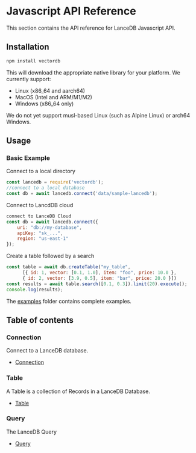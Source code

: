 # Javascript API Reference

This section contains the API reference for LanceDB Javascript API.

## Installation

```bash
npm install vectordb
```

This will download the appropriate native library for your platform. We currently
support:

* Linux (x86_64 and aarch64)
* MacOS (Intel and ARM/M1/M2)
* Windows (x86_64 only)

We do not yet support musl-based Linux (such as Alpine Linux) or arch64 Windows.

## Usage

### Basic Example
Connect to a local directory
```javascript
const lancedb = require('vectordb');
//connect to a local database
const db = await lancedb.connect('data/sample-lancedb');
```
Connect to LancdDB cloud
```javascript
connect to LanceDB Cloud
const db = await lancedb.connect({
    uri: "db://my-database",
    apiKey: "sk_...",
    region: "us-east-1"
});
```
Create a table followed by a search
```javascript
const table = await db.createTable("my_table",
      [{ id: 1, vector: [0.1, 1.0], item: "foo", price: 10.0 },
      { id: 2, vector: [3.9, 0.5], item: "bar", price: 20.0 }])
const results = await table.search([0.1, 0.3]).limit(20).execute();
console.log(results);
```

The [examples](./examples) folder contains complete examples.

## Table of contents
### Connection
Connect to a LanceDB database.

- [Connection](interfaces/Connection.md)
### Table
A Table is a collection of Records in a LanceDB Database.

- [Table](interfaces/Table.md)
### Query
The LanceDB Query

- [Query](classes/Query.md)

